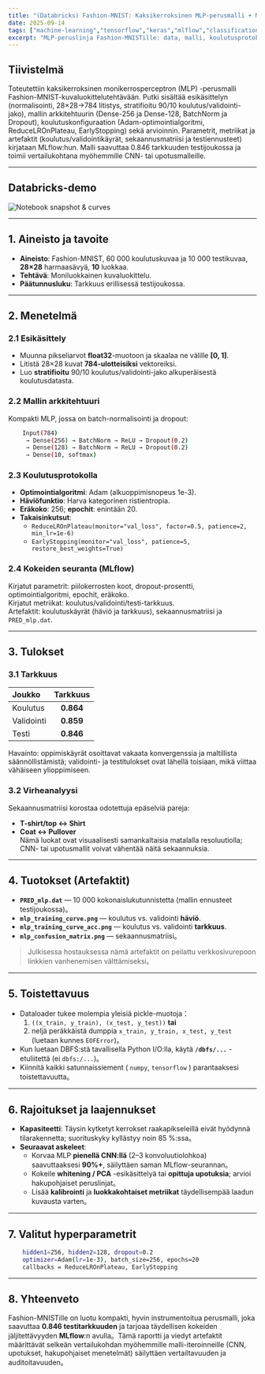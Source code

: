 ```yaml
---
title: "(Databricks) Fashion-MNIST: Kaksikerroksinen MLP-perusmalli + MLflow"
date: 2025-09-14
tags: ["machine-learning","tensorflow","keras","mlflow","classification","mnist"]
excerpt: "MLP-peruslinja Fashion-MNISTille: data, malli, koulutusprotokolla, mittarit, virheanalyysi ja tuotokset."
---
```


## Tiivistelmä
Toteutettiin kaksikerroksinen monikerrosperceptron (MLP) -perusmalli Fashion-MNIST-kuvaluokittelutehtävään. Putki sisältää esikäsittelyn (normalisointi, 28×28→784 litistys, stratifioitu 90/10 koulutus/validointi-jako), mallin arkkitehtuurin (Dense-256 ja Dense-128, BatchNorm ja Dropout), koulutuskonfiguraation (Adam-optimointialgoritmi, ReduceLROnPlateau, EarlyStopping) sekä arvioinnin. Parametrit, metriikat ja artefaktit (koulutus/validointikäyrät, sekaannusmatriisi ja testiennusteet) kirjataan MLflow:hun. Malli saavuttaa 0.846 tarkkuuden testijoukossa ja toimii vertailukohtana myöhemmille CNN- tai upotusmalleille.

---

## Databricks-demo

![Notebook snapshot & curves](/images/projects/project4/1.png)

---

## 1. Aineisto ja tavoite
- **Aineisto**: Fashion-MNIST, 60 000 koulutuskuvaa ja 10 000 testikuvaa, **28×28** harmaasävyä, **10** luokkaa.  
- **Tehtävä**: Moniluokkainen kuvaluokittelu.  
- **Päätunnusluku**: Tarkkuus erillisessä testijoukossa.

---

## 2. Menetelmä

### 2.1 Esikäsittely
- Muunna pikseliarvot **float32**-muotoon ja skaalaa ne välille **[0, 1]**.  
- Litistä 28×28 kuvat **784-ulotteisiksi** vektoreiksi.  
- Luo **stratifioitu** 90/10 koulutus/validointi-jako alkuperäisestä koulutusdatasta.

### 2.2 Mallin arkkitehtuuri
Kompakti MLP, jossa on batch-normalisointi ja dropout:
```bash
    Input(784)
     → Dense(256) → BatchNorm → ReLU → Dropout(0.2)
     → Dense(128) → BatchNorm → ReLU → Dropout(0.2)
     → Dense(10, softmax)
```

### 2.3 Koulutusprotokolla
- **Optimointialgoritmi**: Adam (alkuoppimisnopeus 1e-3).  
- **Häviöfunktio**: Harva kategorinen ristientropia.  
- **Eräkoko**: 256; **epochit**: enintään 20.  
- **Takaisinkutsut**:  
    - `ReduceLROnPlateau(monitor="val_loss", factor=0.5, patience=2, min_lr=1e-6)`  
    - `EarlyStopping(monitor="val_loss", patience=5, restore_best_weights=True)`

### 2.4 Kokeiden seuranta (MLflow)
Kirjatut parametrit: piilokerrosten koot, dropout-prosentti, optimointialgoritmi, epochit, eräkoko.  
Kirjatut metriikat: koulutus/validointi/testi-tarkkuus.  
Artefaktit: koulutuskäyrät (häviö ja tarkkuus), sekaannusmatriisi ja `PRED_mlp.dat`.

---

## 3. Tulokset

### 3.1 Tarkkuus
| Joukko | Tarkkuus |
|:--|:--:|
| Koulutus | **0.864** |
| Validointi | **0.859** |
| Testi | **0.846** |

Havainto: oppimiskäyrät osoittavat vakaata konvergenssia ja maltillista säännöllistämistä; validointi- ja testitulokset ovat lähellä toisiaan, mikä viittaa vähäiseen ylioppimiseen.

### 3.2 Virheanalyysi
Sekaannusmatriisi korostaa odotettuja epäselviä pareja:
- **T-shirt/top ↔ Shirt**
- **Coat ↔ Pullover**  
Nämä luokat ovat visuaalisesti samankaltaisia matalalla resoluutiolla; CNN- tai upotusmallit voivat vähentää näitä sekaannuksia.

---

## 4. Tuotokset (Artefaktit)
- **`PRED_mlp.dat`** — 10 000 kokonaislukutunnistetta (mallin ennusteet testijoukossa)。  
- **`mlp_training_curve.png`** — koulutus vs. validointi **häviö**.  
- **`mlp_training_curve_acc.png`** — koulutus vs. validointi **tarkkuus**.  
- **`mlp_confusion_matrix.png`** — sekaannusmatriisi。  

> Julkisessa hostauksessa nämä artefaktit on peilattu verkkosivurepoon linkkien vanhenemisen välttämiseksi。

---

## 5. Toistettavuus
- Dataloader tukee molempia yleisiä pickle-muotoja：  
  1) `((x_train, y_train), (x_test, y_test))` **tai**  
  2) neljä peräkkäistä dumppia `x_train, y_train, x_test, y_test` (luetaan kunnes `EOFError`)。  
- Kun luetaan DBFS:stä tavallisella Python I/O:lla, käytä **`/dbfs/...`** -etuliitettä (ei `dbfs:/...`)。  
- Kiinnitä kaikki satunnaissiement ( `numpy`, `tensorflow` ) parantaaksesi toistettavuutta。

---

## 6. Rajoitukset ja laajennukset
- **Kapasiteetti**: Täysin kytketyt kerrokset raakapikseleillä eivät hyödynnä tilarakennetta; suorituskyky kyllästyy noin 85 %:ssa。  
- **Seuraavat askeleet**:  
  - Korvaa MLP **pienellä CNN:llä** (2–3 konvoluutiolohkoa) saavuttaaksesi **90%+**, säilyttäen saman MLflow-seurannan。  
  - Kokeile **whitening / PCA** -esikäsittelyä tai **opittuja upotuksia**; arvioi hakupohjaiset peruslinjat。  
  - Lisää **kalibrointi** ja **luokkakohtaiset metriikat** täydellisempää laadun kuvausta varten。

---

## 7. Valitut hyperparametrit
```bash
    hidden1=256, hidden2=128, dropout=0.2
    optimizer=Adam(lr=1e-3), batch_size=256, epochs=20
    callbacks = ReduceLROnPlateau, EarlyStopping
```

---

## 8. Yhteenveto
Fashion-MNISTille on luotu kompakti, hyvin instrumentoitua perusmalli, joka saavuttaa **0.846 testitarkkuuden** ja tarjoaa täydellisen kokeiden jäljitettävyyden **MLflow**:n avulla。Tämä raportti ja viedyt artefaktit määrittävät selkeän vertailukohdan myöhemmille malli-iteroinneille (CNN, upotukset, hakupohjaiset menetelmät) säilyttäen vertailtavuuden ja auditoitavuuden。
